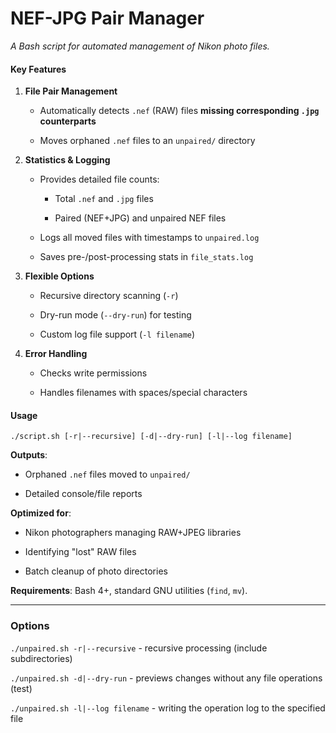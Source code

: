 # NEF-JPG Pair Manager


_A Bash script for automated management of Nikon photo files._

#### **Key Features**

1.  **File Pair Management**
    
    -   Automatically detects  `.nef`  (RAW) files  **missing corresponding  `.jpg`  counterparts**
        
    -   Moves orphaned  `.nef`  files to an  `unpaired/`  directory
        
2.  **Statistics & Logging**
    
    -   Provides detailed file counts:
        
        -   Total  `.nef`  and  `.jpg`  files
            
        -   Paired (NEF+JPG) and unpaired NEF files
            
    -   Logs all moved files with timestamps to  `unpaired.log`
        
    -   Saves pre-/post-processing stats in  `file_stats.log`
        
3.  **Flexible Options**
    
    -   Recursive directory scanning (`-r`)
        
    -   Dry-run mode (`--dry-run`) for testing
        
    -   Custom log file support (`-l filename`)
        
4.  **Error Handling**
    
    -   Checks write permissions
        
    -   Handles filenames with spaces/special characters
        

#### **Usage**

    ./script.sh [-r|--recursive] [-d|--dry-run] [-l|--log filename]

**Outputs**:

-   Orphaned  `.nef`  files moved to  `unpaired/`
    
-   Detailed console/file reports
    

**Optimized for**:

-   Nikon photographers managing RAW+JPEG libraries
    
-   Identifying "lost" RAW files
    
-   Batch cleanup of photo directories
    

**Requirements**: Bash 4+, standard GNU utilities (`find`, `mv`).

----------

### **Options**

`./unpaired.sh -r|--recursive` - recursive processing (include subdirectories)

`./unpaired.sh -d|--dry-run` - previews changes without any file operations (test)

`./unpaired.sh -l|--log filename` - writing the operation log to the specified file
